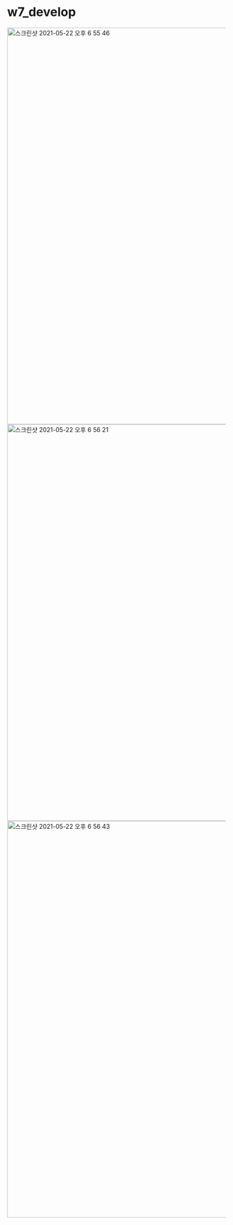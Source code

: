
# w7_develop

<img width="915" alt="스크린샷 2021-05-22 오후 6 55 46" src="https://user-images.githubusercontent.com/64250274/119222436-52af2880-bb2f-11eb-8479-88b3be28c4fc.png">

<img width="915" alt="스크린샷 2021-05-22 오후 6 56 21" src="https://user-images.githubusercontent.com/64250274/119222455-68245280-bb2f-11eb-8ce5-7cf67c4fe713.png">

<img width="915" alt="스크린샷 2021-05-22 오후 6 56 43" src="https://user-images.githubusercontent.com/64250274/119222468-74101480-bb2f-11eb-9ddf-022b1a3bb504.png">
